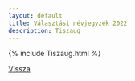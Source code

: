 ```yaml
---
layout: default
title: Választási névjegyzék 2022
description: Tiszaug
---
```


{% include Tiszaug.html %}

[Vissza](./)